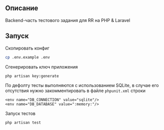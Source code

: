 ## Описание

Backend-часть тестового задания для RR на PHP & Laravel

## Запуск

Скопировать конфиг

```bash
cp .env.example .env
```

Сгенерировать ключ приложения

```bash
php artisan key:generate
```

По дефолту тесты выполняются с использованием SQLite, в случае его отсутствия нужно закомментировать в файле `phpunit.xml` строки

```
<env name="DB_CONNECTION" value="sqlite"/>
<env name="DB_DATABASE" value=":memory:"/>
```

Запуск тестов

```ba
php artisan test
```
